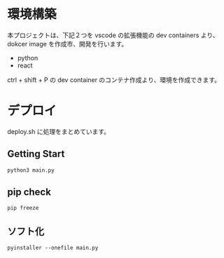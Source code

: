 # 環境構築

本プロジェクトは、下記２つを vscode の拡張機能の dev containers より、dokcer image を作成市、開発を行います。

- python
- react

ctrl + shift + P の dev container のコンテナ作成より、環境を作成できます。

# デプロイ

deploy.sh に処理をまとめています。

## Getting Start

```python
python3 main.py
```

## pip check

```
pip freeze
```

## ソフト化

```
pyinstaller --onefile main.py
```
